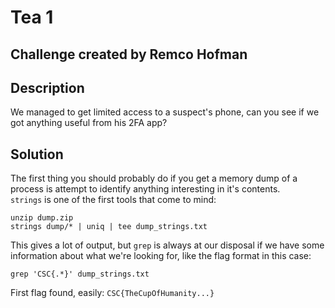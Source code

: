 # Tea 1

## Challenge created by Remco Hofman

## Description
We managed to get limited access to a suspect's phone, can you see if we got anything useful from his 2FA app?

## Solution

The first thing you should probably do if you get a memory dump of a process is attempt to identify anything interesting in it's contents.  
`strings` is one of the first tools that come to mind:

`unzip dump.zip`  
`strings dump/* | uniq | tee dump_strings.txt`

This gives a lot of output, but `grep` is always at our disposal if we have some information about what we're looking for, like the flag format in this case:

`grep 'CSC{.*}' dump_strings.txt`

First flag found, easily: `CSC{TheCupOfHumanity...}`